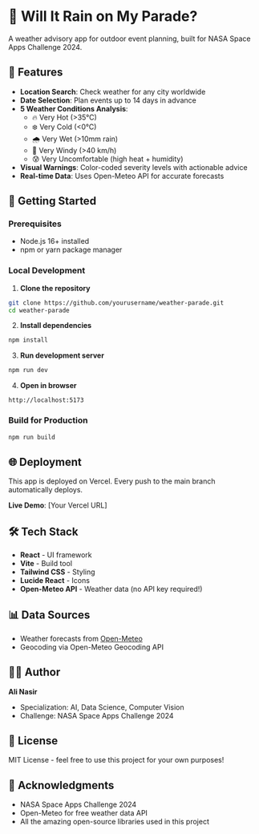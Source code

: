 # 🎉 Will It Rain on My Parade?

A weather advisory app for outdoor event planning, built for NASA Space Apps Challenge 2024.

## 🌟 Features

- **Location Search**: Check weather for any city worldwide
- **Date Selection**: Plan events up to 14 days in advance
- **5 Weather Conditions Analysis**:
  - 🔥 Very Hot (>35°C)
  - ❄️ Very Cold (<0°C)
  - 🌧️ Very Wet (>10mm rain)
  - 💨 Very Windy (>40 km/h)
  - 😰 Very Uncomfortable (high heat + humidity)
- **Visual Warnings**: Color-coded severity levels with actionable advice
- **Real-time Data**: Uses Open-Meteo API for accurate forecasts

## 🚀 Getting Started

### Prerequisites
- Node.js 16+ installed
- npm or yarn package manager

### Local Development

1. **Clone the repository**
```bash
git clone https://github.com/yourusername/weather-parade.git
cd weather-parade
```

2. **Install dependencies**
```bash
npm install
```

3. **Run development server**
```bash
npm run dev
```

4. **Open in browser**
```
http://localhost:5173
```

### Build for Production

```bash
npm run build
```

## 🌐 Deployment

This app is deployed on Vercel. Every push to the main branch automatically deploys.

**Live Demo**: [Your Vercel URL]

## 🛠️ Tech Stack

- **React** - UI framework
- **Vite** - Build tool
- **Tailwind CSS** - Styling
- **Lucide React** - Icons
- **Open-Meteo API** - Weather data (no API key required!)

## 📊 Data Sources

- Weather forecasts from [Open-Meteo](https://open-meteo.com/)
- Geocoding via Open-Meteo Geocoding API

## 👨‍💻 Author

**Ali Nasir**
- Specialization: AI, Data Science, Computer Vision
- Challenge: NASA Space Apps Challenge 2024

## 📝 License

MIT License - feel free to use this project for your own purposes!

## 🙏 Acknowledgments

- NASA Space Apps Challenge 2024
- Open-Meteo for free weather data API
- All the amazing open-source libraries used in this project